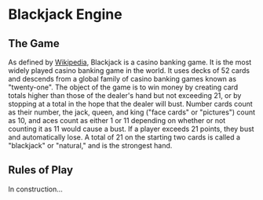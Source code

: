 # Blackjack Engine

## The Game
As defined by [Wikipedia](https://www.genome.gov/), Blackjack is a casino banking game. It is the most widely played casino banking game in the world. It uses decks of 52 cards and descends from a global family of casino banking games known as "twenty-one". The object of the game is to win money by creating card totals higher than those of the dealer's hand but not exceeding 21, or by stopping at a total in the hope that the dealer will bust. Number cards count as their number, the jack, queen, and king ("face cards" or "pictures") count as 10, and aces count as either 1 or 11 depending on whether or not counting it as 11 would cause a bust. If a player exceeds 21 points, they bust and automatically lose. A total of 21 on the starting two cards is called a "blackjack" or "natural," and is the strongest hand.

## Rules of Play
In construction...